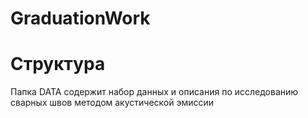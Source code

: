# GraduationWork

# Структура
Папка DATA содержит набор данных и описания по исследованию сварных швов методом акустической эмиссии
